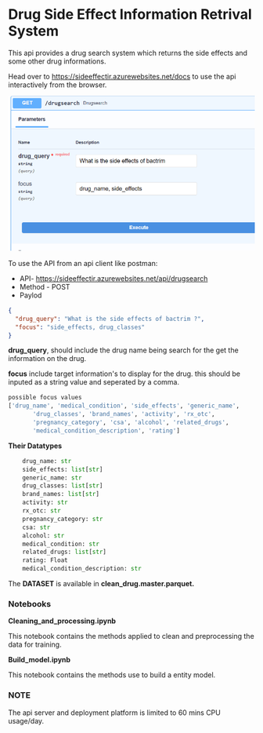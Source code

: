 # Drug Side Effect Information Retrival System

This api provides a drug search system which returns the side effects and some other drug informations.

Head over to https://sideeffectir.azurewebsites.net/docs to use the api interactively from the browser.

![sample drug search](files/img.png)

To use the API from an api client like postman:
- API-  https://sideeffectir.azurewebsites.net/api/drugsearch
- Method - POST
- Paylod
```json
{
  "drug_query": "What is the side effects of bactrim ?",
  "focus": "side_effects, drug_classes"
}
```
**drug_query**, should include the drug name being search for the get the information on the drug.

**focus** include target information's to display for the drug. this should be inputed as a string value and seperated by a comma.


```python
possible focus values
['drug_name', 'medical_condition', 'side_effects', 'generic_name',
       'drug_classes', 'brand_names', 'activity', 'rx_otc',
       'pregnancy_category', 'csa', 'alcohol', 'related_drugs',
       'medical_condition_description', 'rating']
```
**Their Datatypes**
```python
    drug_name: str
    side_effects: list[str]
    generic_name: str 
    drug_classes: list[str]
    brand_names: list[str] 
    activity: str 
    rx_otc: str
    pregnancy_category: str
    csa: str
    alcohol: str
    medical_condition: str 
    related_drugs: list[str]
    rating: Float
    medical_condition_description: str
```
The **DATASET** is available in **clean_drug.master.parquet.**

### Notebooks
**Cleaning_and_processing.ipynb**

This notebook contains the methods applied to clean and preprocessing the data for training.

**Build_model.ipynb**

This notebook contains the methods use to build a entity model.


### NOTE
The api server and deployment platform is limited to 60 mins CPU usage/day.
